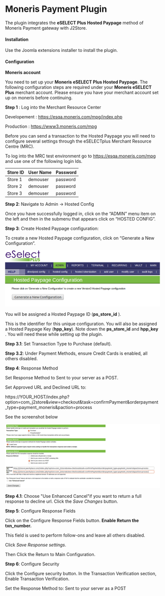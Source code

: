 # Moneris Payment Plugin

The plugin integrates the **eSELECT Plus Hosted Paypage** method of Moneris Payment gateway with J2Store.

#### Installation
Use the Joomla extensions installer to install the plugin.

#### Configuration
**Moneris account**

You need to set up your **Moneris eSELECT Plus Hosted Paypage**.
The following configuration steps are required under your **Moneris eSELECT Plus** merchant account. Please ensure you have your merchant account set up on moneris before continuing.

**Step 1** : Log into the Merchant Resource Center

Developement : https://esqa.moneris.com/mpg/index.php

Production : https://www3.moneris.com/mpg

Before you can send a transaction to the Hosted Paypage you will need to configure several settings through the eSELECTplus Merchant Resource Centre (MRC).

To log into the MRC test environment go to https://esqa.moneris.com/mpg and use one of the following login Ids.

| Store ID | User Name | Password |
| -- | -- | -- |
| Store 1 | demouser | password |
| Store 2 | demouser | password |
| Store 3 | demouser | password |

**Step 2**: Navigate to Admin -> Hosted Config

Once you have successfully logged in, click on the “ADMIN” menu item on the left and then in the submenu that appears click on “HOSTED CONFIG”.

**Step 3**: Create Hosted Paypage configuration:

To create a new Hosted Paypage configuration, click on “Generate a New Configuration”.

![Eselect Plus](eselectplus.png)

You will be assigned a Hosted Paypage ID (**ps_store_id** ). 

This is the identifier for this unique configuration. You will also be assigned a Hosted Paypage Key (**hpp_key**). Note down the **ps_store_id** and **hpp_key** . You will need these while setting up the plugin.

**Step 3.1**: Set Transaction Type to Purchase (default).

**Step 3.2**: Under Payment Methods, ensure Credit Cards is enabled, all others disabled.

**Step 4**: Response Method

Set Response Method to Sent to your server as a POST.

Set Approved URL and Declined URL to:

https://YOUR_HOST/index.php?option=com_j2store&view=checkout&task=confirmPayment&orderpayment_type=payment_moneris&paction=process

See the screenshot below

![Response Method](response_method.png)

**Step 4.1**: Choose "Use Enhanced Cancel"if you want to return a full response to decline url. Click the *Save Changes* button.

**Step 5**: Configure Response Fields

Click on the Configure Response Fields button.
**Enable Return the txn_number.** 

This field is used to perform follow-ons and leave all others disabled.

Click *Save Response settings*.

Then Click the Return to Main Configuration.

**Step 6**: Configure Security

Click the Configure security button. In the Transaction Verification section, Enable Transaction Verification.

Set the Response Method to: Sent to your server as a POST

